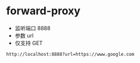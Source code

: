 # forward-proxy

* 监听端口 8888
* 参数 url
* 仅支持 GET

```
http://localhost:8888?url=https://www.google.com
```
